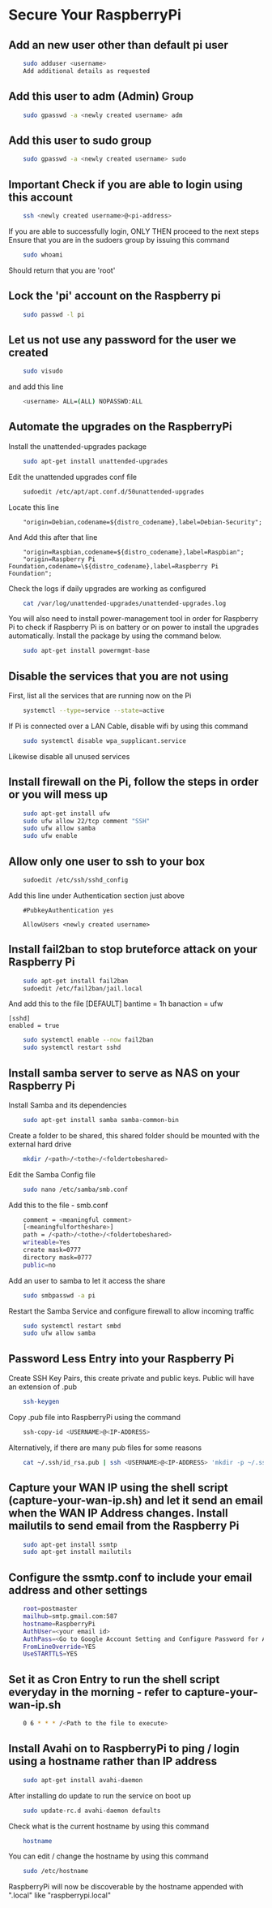 # Secure Your RaspberryPi

## Add an new user other than default pi user

```bash
    sudo adduser <username>
    Add additional details as requested
```

## Add this user to adm (Admin) Group

```bash
    sudo gpasswd -a <newly created username> adm
```

## Add this user to sudo group

```bash
    sudo gpasswd -a <newly created username> sudo
```

## Important Check if you are able to login using this account

```bash
    ssh <newly created username>@<pi-address>
```

If you are able to successfully login, ONLY THEN proceed to the next steps
Ensure that you are in the sudoers group by issuing this command

```bash
    sudo whoami
```

Should return that you are 'root'

## Lock the 'pi' account on the Raspberry pi

```bash
    sudo passwd -l pi
```

## Let us not use any password for the user we created

```bash
    sudo visudo
```

and add this line

```bash
    <username> ALL=(ALL) NOPASSWD:ALL
```

## Automate the upgrades on the RaspberryPi

Install the unattended-upgrades package

```bash
    sudo apt-get install unattended-upgrades
```

Edit the unattended upgrades conf file

```bash
    sudoedit /etc/apt/apt.conf.d/50unattended-upgrades
```

Locate this line

```
    "origin=Debian,codename=${distro_codename},label=Debian-Security";
```

And Add this after that line

```
    "origin=Raspbian,codename=${distro_codename},label=Raspbian";
    "origin=Raspberry Pi Foundation,codename=\${distro_codename},label=Raspberry Pi Foundation";
```

Check the logs if daily upgrades are working as configured

```bash
    cat /var/log/unattended-upgrades/unattended-upgrades.log
```

You will also need to install power-management tool in order for Raspberry Pi to check if Raspberry Pi is on battery or on power to install the upgrades automatically. Install the package by using the command below.

```bash
    sudo apt-get install powermgmt-base
```

## Disable the services that you are not using

First, list all the services that are running now on the Pi

```bash
    systemctl --type=service --state=active
```

If Pi is connected over a LAN Cable, disable wifi by using this command

```bash
    sudo systemctl disable wpa_supplicant.service
```

Likewise disable all unused services

## Install firewall on the Pi, follow the steps in order or you will mess up

```bash
    sudo apt-get install ufw
    sudo ufw allow 22/tcp comment "SSH"
    sudo ufw allow samba
    sudo ufw enable

```

## Allow only one user to ssh to your box

```bash
    sudoedit /etc/ssh/sshd_config
```

Add this line under Authentication section just above

```
    #PubkeyAuthentication yes
```

```
    AllowUsers <newly created username>
```

## Install fail2ban to stop bruteforce attack on your Raspberry Pi

```bash
    sudo apt-get install fail2ban
    sudoedit /etc/fail2ban/jail.local
```

And add this to the file
[DEFAULT]
bantime = 1h
banaction = ufw

    [sshd]
    enabled = true

```bash
    sudo systemctl enable --now fail2ban
    sudo systemctl restart sshd
```

## Install samba server to serve as NAS on your Raspberry Pi

Install Samba and its dependencies

```bash
    sudo apt-get install samba samba-common-bin
```

Create a folder to be shared, this shared folder should be mounted with the external hard drive

```bash
    mkdir /<path>/<tothe>/<foldertobeshared>
```

Edit the Samba Config file

```bash
    sudo nano /etc/samba/smb.conf
```

Add this to the file - smb.conf

```bash
    comment = <meaningful comment>
    [<meaningfulfortheshare>]
    path = /<path>/<tothe>/<foldertobeshared>
    writeable=Yes
    create mask=0777
    directory mask=0777
    public=no
```

Add an user to samba to let it access the share

```bash
    sudo smbpasswd -a pi
```

Restart the Samba Service and configure firewall to allow incoming traffic

```bash
    sudo systemctl restart smbd
    sudo ufw allow samba
```

## Password Less Entry into your Raspberry Pi

Create SSH Key Pairs, this create private and public keys. Public will have an extension of .pub

```bash
    ssh-keygen
```

Copy .pub file into RaspberryPi using the command

```bash
    ssh-copy-id <USERNAME>@<IP-ADDRESS>
```

Alternatively, if there are many pub files for some reasons

```bash
    cat ~/.ssh/id_rsa.pub | ssh <USERNAME>@<IP-ADDRESS> 'mkdir -p ~/.ssh && cat >> ~/.ssh/authorized_keys'
```

## Capture your WAN IP using the shell script (capture-your-wan-ip.sh) and let it send an email when the WAN IP Address changes. Install mailutils to send email from the Raspberry Pi

```bash
    sudo apt-get install ssmtp
    sudo apt-get install mailutils
```

## Configure the ssmtp.conf to include your email address and other settings

```bash
    root=postmaster
    mailhub=smtp.gmail.com:587
    hostname=RaspberryPi
    AuthUser=<your email id>
    AuthPass=<Go to Google Account Setting and Configure Password for APP and insert here>
    FromLineOverride=YES
    UseSTARTTLS=YES
```

## Set it as Cron Entry to run the shell script everyday in the morning - refer to capture-your-wan-ip.sh

```bash
    0 6 * * * /<Path to the file to execute>
```

## Install Avahi on to RaspberryPi to ping / login using a hostname rather than IP address

```bash
    sudo apt-get install avahi-daemon
```

After installing do update to run the service on boot up

```bash
    sudo update-rc.d avahi-daemon defaults
```

Check what is the current hostname by using this command

```bash
    hostname
```

You can edit / change the hostname by using this command

```bash
    sudo /etc/hostname
```

RaspberryPi will now be discoverable by the hostname appended with ".local" like "raspberrypi.local"
